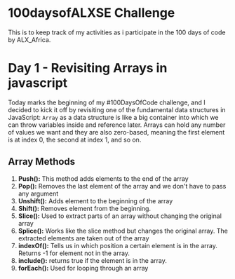 # 100daysofALXSE Challenge
This is to keep track of my activities as i participate in the 100 days of code by ALX_Africa.

# Day 1 - Revisiting Arrays in javascript
Today marks the beginning of my #100DaysOfCode challenge, and I decided to kick it off by revisiting one of the fundamental data structures in JavaScript: `Array` as a data structure is like a big container into which we can throw variables inside and reference later. Arrays can hold any number of values we want and they are also zero-based, meaning the first element is at index 0, the second at index 1, and so on.
## Array Methods
1. **Push():** This method adds elements to the end of the array
2. **Pop():** Removes the last element of the array and we don't have to pass any argument
3. **Unshift():** Adds element to the beginning of the array
4. **Shift():** Removes element from the beginning.
5. **Slice():** Used to extract parts of an array without changing the original array
6. **Splice():** Works like the slice method but changes the original array. The extracted elements are taken out of the array
7. **indexOf():** Tells us in which position a certain element is in the array. Returns -1 for element not in the array.
8. **include():** returns true if the element is in the array.
9. **forEach():** Used for looping through an array